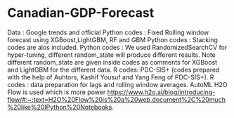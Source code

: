 # Canadian-GDP-Forecast
Data : Google trends and official 
Python codes : Fixed Rolling window forecast using XGBoost,LightGBM, RF and GBM
Python codes : Stacking codes are alos included.
Python codes : We used RandomizedSearchCV for hyper-tuning, different random_state will produce different results. Note different random_state are given 
inside codes as comments for XGBoost and LightGBM for the different data.
R codes: PDC-SIS+ (codes prepared with the help of Auhtors, Kashif Yousuf and Yang Feng of PDC-SIS+).
R codes : data preparation for lags and rolling window averages.
AutoML H2O Flow is used which is more power 
https://www.h2o.ai/blog/introducing-flow/#:~:text=H2O%20Flow%20is%20a%20web,document%2C%20much%20like%20IPython%20Notebooks.
